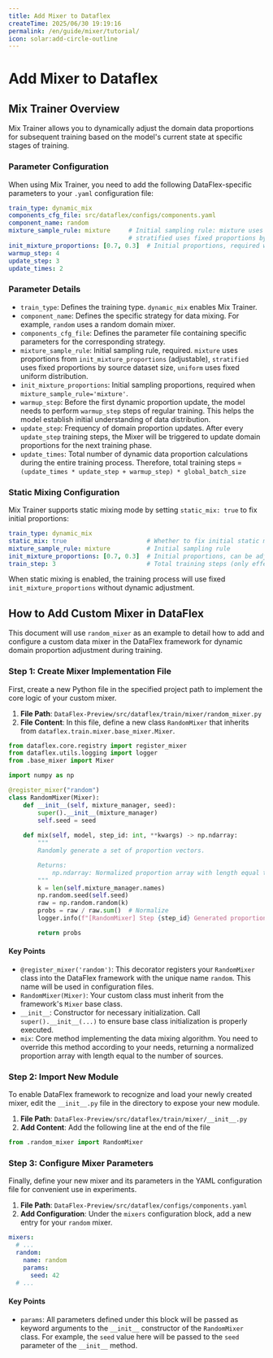 ```yaml
---
title: Add Mixer to Dataflex
createTime: 2025/06/30 19:19:16
permalink: /en/guide/mixer/tutorial/
icon: solar:add-circle-outline
---
```


# Add Mixer to Dataflex

## Mix Trainer Overview

Mix Trainer allows you to dynamically adjust the domain data proportions for subsequent training based on the model's current state at specific stages of training.

### Parameter Configuration

When using Mix Trainer, you need to add the following DataFlex-specific parameters to your `.yaml` configuration file:

```yaml
train_type: dynamic_mix
components_cfg_file: src/dataflex/configs/components.yaml
component_name: random
mixture_sample_rule: mixture     # Initial sampling rule: mixture uses init_mixture_proportions (adjustable),
                                 # stratified uses fixed proportions by source dataset size, uniform uses fixed uniform distribution
init_mixture_proportions: [0.7, 0.3]  # Initial proportions, required when mixture_sample_rule='mixture'
warmup_step: 4
update_step: 3
update_times: 2
```

### Parameter Details

- `train_type`: Defines the training type. `dynamic_mix` enables Mix Trainer.
- `component_name`: Defines the specific strategy for data mixing. For example, `random` uses a random domain mixer.
- `components_cfg_file`: Defines the parameter file containing specific parameters for the corresponding strategy.
- `mixture_sample_rule`: Initial sampling rule, required. `mixture` uses proportions from `init_mixture_proportions` (adjustable), `stratified` uses fixed proportions by source dataset size, `uniform` uses fixed uniform distribution.
- `init_mixture_proportions`: Initial sampling proportions, required when `mixture_sample_rule='mixture'`.
- `warmup_step`: Before the first dynamic proportion update, the model needs to perform `warmup_step` steps of regular training. This helps the model establish initial understanding of data distribution.
- `update_step`: Frequency of domain proportion updates. After every `update_step` training steps, the Mixer will be triggered to update domain proportions for the next training phase.
- `update_times`: Total number of dynamic data proportion calculations during the entire training process. Therefore, total training steps = `(update_times * update_step + warmup_step) * global_batch_size`

### Static Mixing Configuration

Mix Trainer supports static mixing mode by setting `static_mix: true` to fix initial proportions:

```yaml
train_type: dynamic_mix
static_mix: true                      # Whether to fix initial static mixing proportions (only effective in dynamic_mix trainer)
mixture_sample_rule: mixture          # Initial sampling rule
init_mixture_proportions: [0.7, 0.3]  # Initial proportions, can be adjusted by additional algorithms
train_step: 3                         # Total training steps (only effective in dynamic_mix trainer), excluding warmup and update steps
```

When static mixing is enabled, the training process will use fixed `init_mixture_proportions` without dynamic adjustment.

## How to Add Custom Mixer in DataFlex

This document will use `random_mixer` as an example to detail how to add and configure a custom data mixer in the DataFlex framework for dynamic domain proportion adjustment during training.

### Step 1: Create Mixer Implementation File

First, create a new Python file in the specified project path to implement the core logic of your custom mixer.

1. **File Path**: `DataFlex-Preview/src/dataflex/train/mixer/random_mixer.py`
2. **File Content**: In this file, define a new class `RandomMixer` that inherits from `dataflex.train.mixer.base_mixer.Mixer`.

```python
from dataflex.core.registry import register_mixer
from dataflex.utils.logging import logger
from .base_mixer import Mixer

import numpy as np

@register_mixer("random")
class RandomMixer(Mixer):
    def __init__(self, mixture_manager, seed):
        super().__init__(mixture_manager)
        self.seed = seed
    
    def mix(self, model, step_id: int, **kwargs) -> np.ndarray:
        """
        Randomly generate a set of proportion vectors.

        Returns:
            np.ndarray: Normalized proportion array with length equal to the number of sources.
        """
        k = len(self.mixture_manager.names)
        np.random.seed(self.seed)
        raw = np.random.random(k)
        probs = raw / raw.sum()  # Normalize
        logger.info(f"[RandomMixer] Step {step_id} Generated proportions: {probs}")

        return probs
```

#### Key Points

- `@register_mixer('random')`: This decorator registers your `RandomMixer` class into the DataFlex framework with the unique name `random`. This name will be used in configuration files.
- `RandomMixer(Mixer)`: Your custom class must inherit from the framework's `Mixer` base class.
- `__init__`: Constructor for necessary initialization. Call `super().__init__(...)` to ensure base class initialization is properly executed.
- `mix`: Core method implementing the data mixing algorithm. You need to override this method according to your needs, returning a normalized proportion array with length equal to the number of sources.

### Step 2: Import New Module

To enable DataFlex framework to recognize and load your newly created mixer, edit the `__init__.py` file in the directory to expose your new module.

1. **File Path**: `DataFlex-Preview/src/dataflex/train/mixer/__init__.py`
2. **Add Content**: Add the following line at the end of the file

```python
from .random_mixer import RandomMixer
```

### Step 3: Configure Mixer Parameters

Finally, define your new mixer and its parameters in the YAML configuration file for convenient use in experiments.

1. **File Path**: `DataFlex-Preview/src/dataflex/configs/components.yaml`
2. **Add Configuration**: Under the `mixers` configuration block, add a new entry for your `random` mixer.

```yaml
mixers:
  # ...
  random:
    name: random
    params:
      seed: 42
  # ...
```

#### Key Points

- `params`: All parameters defined under this block will be passed as keyword arguments to the `__init__` constructor of the `RandomMixer` class. For example, the `seed` value here will be passed to the `seed` parameter of the `__init__` method.
